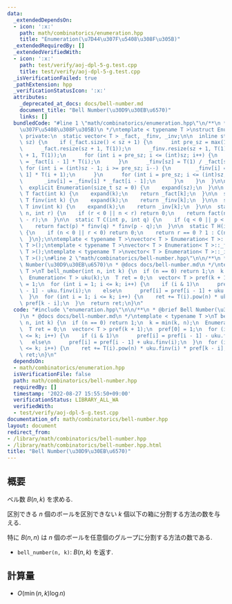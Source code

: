 ```yaml
---
data:
  _extendedDependsOn:
  - icon: ':x:'
    path: math/combinatorics/enumeration.hpp
    title: "Enumeration(\u7D44\u307F\u5408\u308F\u305B)"
  _extendedRequiredBy: []
  _extendedVerifiedWith:
  - icon: ':x:'
    path: test/verify/aoj-dpl-5-g.test.cpp
    title: test/verify/aoj-dpl-5-g.test.cpp
  _isVerificationFailed: true
  _pathExtension: hpp
  _verificationStatusIcon: ':x:'
  attributes:
    _deprecated_at_docs: docs/bell-number.md
    document_title: "Bell Number(\u30D9\u30EB\u6570)"
    links: []
  bundledCode: "#line 1 \"math/combinatorics/enumeration.hpp\"\n/**\n * @brief Enumeration(\u7D44\
    \u307F\u5408\u308F\u305B)\n */\ntemplate < typename T >\nstruct Enumeration {\n\
    \ private:\n  static vector< T > _fact, _finv, _inv;\n\n  inline static void expand(size_t\
    \ sz) {\n    if (_fact.size() < sz + 1) {\n      int pre_sz = max(1, (int)_fact.size());\n\
    \      _fact.resize(sz + 1, T(1));\n      _finv.resize(sz + 1, T(1));\n      _inv.resize(sz\
    \ + 1, T(1));\n      for (int i = pre_sz; i <= (int)sz; i++) {\n        _fact[i]\
    \ = _fact[i - 1] * T(i);\n      }\n      _finv[sz] = T(1) / _fact[sz];\n     \
    \ for (int i = (int)sz - 1; i >= pre_sz; i--) {\n        _finv[i] = _finv[i +\
    \ 1] * T(i + 1);\n      }\n      for (int i = pre_sz; i <= (int)sz; i++) {\n \
    \       _inv[i] = _finv[i] * _fact[i - 1];\n      }\n    }\n  }\n\n public:\n\
    \  explicit Enumeration(size_t sz = 0) {\n    expand(sz);\n  }\n\n  static inline\
    \ T fact(int k) {\n    expand(k);\n    return _fact[k];\n  }\n\n  static inline\
    \ T finv(int k) {\n    expand(k);\n    return _finv[k];\n  }\n\n  static inline\
    \ T inv(int k) {\n    expand(k);\n    return _inv[k];\n  }\n\n  static T P(int\
    \ n, int r) {\n    if (r < 0 || n < r) return 0;\n    return fact(n) * finv(n\
    \ - r);\n  }\n\n  static T C(int p, int q) {\n    if (q < 0 || p < q) return 0;\n\
    \    return fact(p) * finv(q) * finv(p - q);\n  }\n\n  static T H(int n, int r)\
    \ {\n    if (n < 0 || r < 0) return 0;\n    return r == 0 ? 1 : C(n + r - 1, r);\n\
    \  }\n};\n\ntemplate < typename T >\nvector< T > Enumeration< T >::_fact = vector<\
    \ T >();\ntemplate < typename T >\nvector< T > Enumeration< T >::_finv = vector<\
    \ T >();\ntemplate < typename T >\nvector< T > Enumeration< T >::_inv = vector<\
    \ T >();\n#line 2 \"math/combinatorics/bell-number.hpp\"\n\n/**\n * @brief Bell\
    \ Number(\u30D9\u30EB\u6570)\n * @docs docs/bell-number.md\n */\ntemplate < typename\
    \ T >\nT bell_number(int n, int k) {\n  if (n == 0) return 1;\n  k = min(k, n);\n\
    \  Enumeration< T > uku(k);\n  T ret = 0;\n  vector< T > pref(k + 1);\n  pref[0]\
    \ = 1;\n  for (int i = 1; i <= k; i++) {\n    if (i & 1)\n      pref[i] = pref[i\
    \ - 1] - uku.finv(i);\n    else\n      pref[i] = pref[i - 1] + uku.finv(i);\n\
    \  }\n  for (int i = 1; i <= k; i++) {\n    ret += T(i).pow(n) * uku.finv(i) *\
    \ pref[k - i];\n  }\n  return ret;\n}\n"
  code: "#include \"enumeration.hpp\"\n\n/**\n * @brief Bell Number(\u30D9\u30EB\u6570\
    )\n * @docs docs/bell-number.md\n */\ntemplate < typename T >\nT bell_number(int\
    \ n, int k) {\n  if (n == 0) return 1;\n  k = min(k, n);\n  Enumeration< T > uku(k);\n\
    \  T ret = 0;\n  vector< T > pref(k + 1);\n  pref[0] = 1;\n  for (int i = 1; i\
    \ <= k; i++) {\n    if (i & 1)\n      pref[i] = pref[i - 1] - uku.finv(i);\n \
    \   else\n      pref[i] = pref[i - 1] + uku.finv(i);\n  }\n  for (int i = 1; i\
    \ <= k; i++) {\n    ret += T(i).pow(n) * uku.finv(i) * pref[k - i];\n  }\n  return\
    \ ret;\n}\n"
  dependsOn:
  - math/combinatorics/enumeration.hpp
  isVerificationFile: false
  path: math/combinatorics/bell-number.hpp
  requiredBy: []
  timestamp: '2022-08-27 15:55:50+09:00'
  verificationStatus: LIBRARY_ALL_WA
  verifiedWith:
  - test/verify/aoj-dpl-5-g.test.cpp
documentation_of: math/combinatorics/bell-number.hpp
layout: document
redirect_from:
- /library/math/combinatorics/bell-number.hpp
- /library/math/combinatorics/bell-number.hpp.html
title: "Bell Number(\u30D9\u30EB\u6570)"
---
```

## 概要

ベル数 $B(n,k)$ を求める.

区別できる $n$ 個のボールを区別できない $k$ 個以下の箱に分割する方法の数を与える.

特に $B(n,n)$ は $n$ 個のボールを任意個のグループに分割する方法の数である.

* `bell_number(n, k)`: $B(n, k)$ を返す.

## 計算量

* $O(\min(n, k) \log n)$
